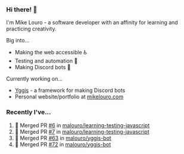 ### Hi there! 👋

I'm Mike Louro - a software developer with an affinity for learning and practicing creativity.

Big into...
  * Making the web accessible ♿
  * Testing and automation 🧪
  * Making Discord bots 🤖

Currently working on...
  * [Yggis](https://github.com/malouro/yggis-bot) - a framework for making Discord bots
  * Personal website/portfolio at [mikelouro.com](https://mikelouro.com)

### Recently I've... 

<!--START_SECTION:activity-->
1. 🎉 Merged PR [#6](https://github.com//malouro/learning-testing-javascript/pull/6) in [malouro/learning-testing-javascript](https://github.com//malouro/learning-testing-javascript)
2. 🎉 Merged PR [#7](https://github.com//malouro/learning-testing-javascript/pull/7) in [malouro/learning-testing-javascript](https://github.com//malouro/learning-testing-javascript)
3. 🎉 Merged PR [#63](https://github.com//malouro/yggis-bot/pull/63) in [malouro/yggis-bot](https://github.com//malouro/yggis-bot)
4. 🎉 Merged PR [#72](https://github.com//malouro/yggis-bot/pull/72) in [malouro/yggis-bot](https://github.com//malouro/yggis-bot)
<!--END_SECTION:activity-->
